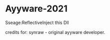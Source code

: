 # Ayyware-2021

Sseage:ReflectiveInject this Dll


credits for: synraw - original ayyware developer.
